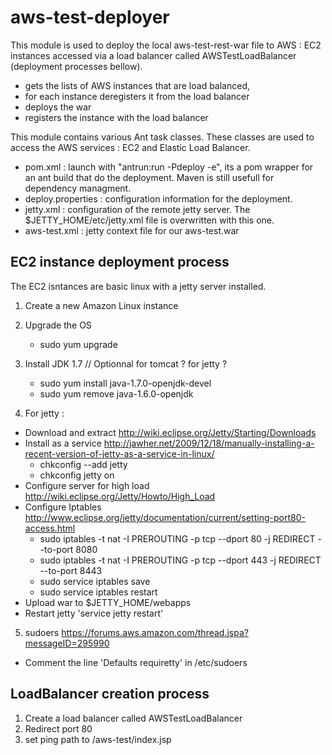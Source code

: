 aws-test-deployer
=================

This module is used to deploy the local aws-test-rest-war file to AWS : EC2 instances accessed via a load balancer called AWSTestLoadBalancer (deployment processes bellow).
- gets the lists of AWS instances that are load balanced,
- for each instance deregisters it from the load balancer
- deploys the war
- registers the instance with the load balancer
 
This module contains various Ant task classes. These classes are used to access the AWS services : EC2 and Elastic Load Balancer.

- pom.xml : launch with "antrun:run -Pdeploy -e", its a pom wrapper for an ant build that do the deployment. Maven is still usefull for dependency managment.
- deploy.properties : configuration information for the deployment.
- jetty.xml : configuration of the remote jetty server. The $JETTY_HOME/etc/jetty.xml file is overwritten with this one.
- aws-test.xml : jetty context file for our aws-test.war
 
 
EC2 instance deployment process
-------------------------------

The EC2 isntances are basic linux with a jetty server installed.

1. Create a new Amazon Linux instance
2. Upgrade the OS 
    + sudo yum upgrade
3. Install JDK 1.7 // Optionnal for tomcat ? for jetty ?
    + sudo yum install java-1.7.0-openjdk-devel
    + sudo yum remove java-1.6.0-openjdk

4. For jetty :
  - Download and extract http://wiki.eclipse.org/Jetty/Starting/Downloads
  - Install as a service http://jawher.net/2009/12/18/manually-installing-a-recent-version-of-jetty-as-a-service-in-linux/
      + chkconfig --add jetty
      + chkconfig jetty on
  - Configure server for high load http://wiki.eclipse.org/Jetty/Howto/High_Load
  - Configure Iptables http://www.eclipse.org/jetty/documentation/current/setting-port80-access.html
      + sudo iptables -t nat -I PREROUTING -p tcp --dport 80 -j REDIRECT --to-port 8080
      + sudo iptables -t nat -I PREROUTING -p tcp --dport 443 -j REDIRECT --to-port 8443
      + sudo service iptables save
      + sudo service iptables restart
  - Upload war to $JETTY_HOME/webapps
  - Restart jetty 'service jetty restart'

5. sudoers https://forums.aws.amazon.com/thread.jspa?messageID=295990
  - Comment the line 'Defaults requiretty' in /etc/sudoers


LoadBalancer creation process
-----------------------------

1. Create a load balancer called AWSTestLoadBalancer
2. Redirect port 80
3. set ping path to /aws-test/index.jsp
